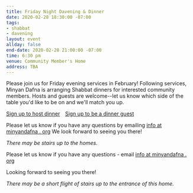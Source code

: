 ```yaml
---
title: Friday Night Davening & Dinner
date: 2020-02-28 18:30:00 -07:00
tags:
- shabbat
- davening
layout: event
allday: false
end-date: 2020-02-28 21:00:00 -07:00
time: 6:30 pm
venue: Community Member's Home
address: TBA
---
```


Please join us for Friday evening services in February!
Following services, Minyan Dafna is arranging Shabbat dinners for interested community members.
Hosts and guests are welcome--let us know which side of the table you'd like to be on and we'll match you up.

<a href="https://docs.google.com/spreadsheets/d/1alu5RnDNCrhObW7mqTOemndQGEChOv3mjwVSdZYM44c/edit?usp=sharing" style="margin-right: 10px" target="_blank" class="btn btn-primary">Sign up to host dinner</a> <a href="https://docs.google.com/spreadsheets/d/1ym-JwcxnngRmXGvufIrekP0jUvRTHfwz0tuuHoPz9pY/edit?usp=sharing" target="_blank" class="btn btn-secondary">Sign up to be a dinner guest</a>

Please let us know if you have any questions by emailing [info at minyandafna . org](mailto:info@minyandafna.org)
We look forward to seeing you there!

_There may be stairs up to the homes._


Please let us know if you have any questions - email [info at minyandafna . org](mailto:info@minyandafna.org)

Looking forward to seeing you there! 

_There may be a short flight of stairs up to the entrance of this home._
